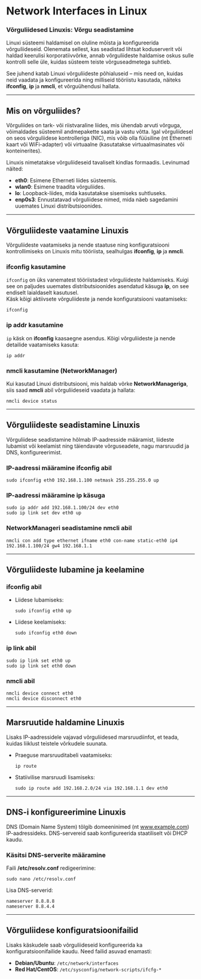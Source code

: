 
# Network Interfaces in Linux
### Võrguliidesed Linuxis: Võrgu seadistamine  

Linuxi süsteemi haldamisel on oluline mõista ja konfigureerida võrguliideseid. Olenemata sellest, kas seadistad lihtsat koduserverit või haldad keerulisi korporatiivvõrke, annab võrguliideste haldamise oskus sulle kontrolli selle üle, kuidas süsteem teiste võrguseadmetega suhtleb.

See juhend katab Linuxi võrguliideste põhialuseid – mis need on, kuidas neid vaadata ja konfigureerida ning milliseid tööriistu kasutada, näiteks **ifconfig**, **ip** ja **nmcli**, et võrguühendusi hallata.

---

## Mis on võrguliides?

Võrguliides on tark- või riistvaraline liides, mis ühendab arvuti võrguga, võimaldades süsteemil andmepakette saata ja vastu võtta. Igal võrguliidesel on seos võrguliidese kontrolleriga (NIC), mis võib olla füüsiline (nt Etherneti kaart või WiFi-adapter) või virtuaalne (kasutatakse virtuaalmasinates või konteinerites).

Linuxis nimetatakse võrguliideseid tavaliselt kindlas formaadis. Levinumad näited:

- **eth0**: Esimene Etherneti liides süsteemis.  
- **wlan0**: Esimene traadita võrguliides.  
- **lo**: Loopback-liides, mida kasutatakse sisemiseks suhtluseks.  
- **enp0s3**: Ennustatavad võrguliidese nimed, mida näeb sagedamini uuemates Linuxi distributsioonides.

---

## Võrguliideste vaatamine Linuxis

Võrguliideste vaatamiseks ja nende staatuse ning konfiguratsiooni kontrollimiseks on Linuxis mitu tööriista, sealhulgas **ifconfig**, **ip** ja **nmcli**.

### ifconfig kasutamine  
`ifconfig` on üks vanematest tööriistadest võrguliideste haldamiseks. Kuigi see on paljudes uuemates distributsioonides asendatud käsuga **ip**, on see endiselt laialdaselt kasutusel.  
Käsk kõigi aktiivsete võrguliideste ja nende konfiguratsiooni vaatamiseks:  

```
ifconfig
```

### ip addr kasutamine  
`ip` käsk on **ifconfig** kaasaegne asendus. Kõigi võrguliideste ja nende detailide vaatamiseks kasuta:  

```
ip addr
```

### nmcli kasutamine (NetworkManager)  
Kui kasutad Linuxi distributsiooni, mis haldab võrke **NetworkManageriga**, siis saad **nmcli** abil võrguliideseid vaadata ja hallata:  

```
nmcli device status
```

---

## Võrguliideste seadistamine Linuxis

Võrguliidese seadistamine hõlmab IP-aadresside määramist, liideste lubamist või keelamist ning täiendavate võrguseadete, nagu marsruudid ja DNS, konfigureerimist.

### IP-aadressi määramine ifconfig abil  
```
sudo ifconfig eth0 192.168.1.100 netmask 255.255.255.0 up
```

### IP-aadressi määramine ip käsuga  
```
sudo ip addr add 192.168.1.100/24 dev eth0
sudo ip link set dev eth0 up
```

### NetworkManageri seadistamine nmcli abil  
```
nmcli con add type ethernet ifname eth0 con-name static-eth0 ip4 192.168.1.100/24 gw4 192.168.1.1
```

---

## Võrguliideste lubamine ja keelamine

### ifconfig abil  
- Liidese lubamiseks:  
  ```
  sudo ifconfig eth0 up
  ```
- Liidese keelamiseks:  
  ```
  sudo ifconfig eth0 down
  ```

### ip link abil  
```
sudo ip link set eth0 up  
sudo ip link set eth0 down
```

### nmcli abil  
```
nmcli device connect eth0  
nmcli device disconnect eth0  
```

---

## Marsruutide haldamine Linuxis

Lisaks IP-aadressidele vajavad võrguliidesed marsruudiinfot, et teada, kuidas liiklust teistele võrkudele suunata.

- Praeguse marsruuditabeli vaatamiseks:  
  ```
  ip route
  ```
- Statiivilise marsruudi lisamiseks:  
  ```
  sudo ip route add 192.168.2.0/24 via 192.168.1.1 dev eth0
  ```

---

## DNS-i konfigureerimine Linuxis

DNS (Domain Name System) tõlgib domeeninimed (nt www.example.com) IP-aadressideks. DNS-servereid saab konfigureerida staatiliselt või DHCP kaudu.

### Käsitsi DNS-serverite määramine
Faili **/etc/resolv.conf** redigeerimine:  
```
sudo nano /etc/resolv.conf
```
Lisa DNS-serverid:  
```
nameserver 8.8.8.8  
nameserver 8.8.4.4  
```

---

## Võrguliidese konfiguratsioonifailid

Lisaks käskudele saab võrguliideseid konfigureerida ka konfiguratsioonifailide kaudu. Need failid asuvad enamasti:  
- **Debian/Ubuntu**: `/etc/network/interfaces`  
- **Red Hat/CentOS**: `/etc/sysconfig/network-scripts/ifcfg-*`  